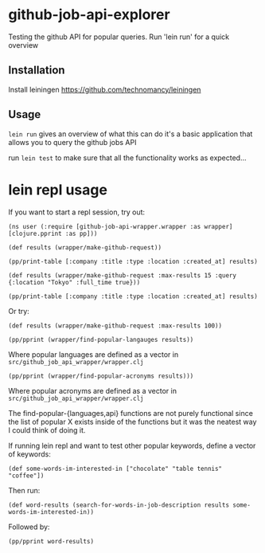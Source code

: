 # github-job-api-explorer

Testing the github API for popular queries.
Run 'lein run' for a quick overview

## Installation

Install leiningen https://github.com/technomancy/leiningen

## Usage

`lein run` gives an overview of what this can do
it's a basic application that allows you to query the github jobs API

run `lein test` to make sure that all the functionality works as expected...

# lein repl usage
If you want to start a repl session, try out:

`(ns user
  (:require [github-job-api-wrapper.wrapper :as wrapper]
            [clojure.pprint :as pp]))`

`(def results (wrapper/make-github-request))`

`(pp/print-table [:company :title :type :location :created_at] results)`

`(def results
  (wrapper/make-github-request :max-results 15 :query {:location "Tokyo" :full_time true}))`

`(pp/print-table [:company :title :type :location :created_at] results)`

Or try:

`(def results (wrapper/make-github-request :max-results 100))`

`(pp/pprint (wrapper/find-popular-langauges results))`

Where popular languages are defined as a vector in
`src/github_job_api_wrapper/wrapper.clj`

`(pp/pprint (wrapper/find-popular-acronyms results)))`

Where popular acronyms are defined as a vector in
`src/github_job_api_wrapper/wrapper.clj`

The find-popular-{languages,api} functions are not purely functional since the
list of popular X exists inside of the functions but it was the neatest way I
could think of doing it.

If running lein repl and want to test other popular keywords, define a vector of
keywords:

`(def some-words-im-interested-in ["chocolate" "table tennis" "coffee"])`

Then run:

`(def word-results
  (search-for-words-in-job-description results some-words-im-interested-in))`

Followed by:

`(pp/pprint word-results)`
